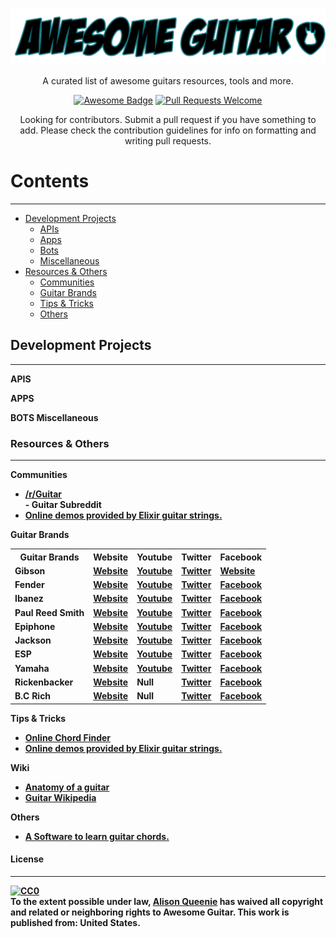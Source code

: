 <!DOCTYPE html>
<html>
  <head> </head>
  <body>
<p align="center">
  <a href="https://github.com/SutterDesigns/awesome-guitar/">
    <img alt="Awesome Guitar" src="logo.png" width="700">
  </a>
</p>

<div align="center">

<p>A curated list of awesome guitars resources, tools and more. </p>
<p align="center">
  <a href="https://github.com/sindresorhus/awesome"><img alt="Awesome Badge" src="https://awesome.re/badge-flat.svg"></a>
  <a href="https://github.com/SutterDesigns/awesome-guitar/pulls"><img alt="Pull Requests Welcome" src="https://img.shields.io/badge/PRs-welcome-brightgreen.svg?style=flat-square"></a>
</p>
Looking for contributors. Submit a pull request if you have something to add.
Please check the contribution guidelines for info on formatting and writing pull requests. </div>
 <h1>Contents</h1>
 <hr>
 <ul>
  <li><a href="#Development">Development Projects</a>
    <ul>
      <li><a href="#API">APIs</a></li>
      <li><a href="#APPS">Apps</a></li>
      <li><a href="#Bots">Bots</a></li>
      <li><a href="#Misc">Miscellaneous</a></li>
    </ul>
  <li><a href="#Resources">Resources & Others</a>
  <ul>
  <li><a href="#Communities">Communities</a></li>
      <li><a href="#Guitar">Guitar Brands</a></li>
      <li><a href="#Tips">Tips & Tricks</a></li>
      <li><a href="#Other">Others</a></li>
    </ul>
  </li>
</ul>
 
 <h2>Development Projects</h2>
 <hr>
 <p id="#Development"> </p>
 <b>APIS</B>
  <p id="#API"> </p>
 <b> APPS </b>
  <p id="#APPS"> </p>
 <b>BOTS<b>
  <b> Miscellaneous</b>
   <p id="#Misc"> </p>
  <h3>Resources & Others</h3>
   <p id="#Resources"> </p>
  <hr>
  <b> Communities </b>
   <p id="#Community"> 
    <ul>
  <li><a href="https://www.reddit.com/r/Guitar/"> /r/Guitar</a></li> - Guitar Subreddit
  <li><a href="https://www.elixirstrings.com/tipsandtricks"> Online demos provided by Elixir guitar strings.</a></li>
  </ul>
  </p>
  <b>Guitar Brands </b>
   <p id="#Guitar"> 
<table>
  <tr>
   <th>Guitar Brands</th>
    <th>Website</th>
    <th> Youtube </th>
    <th>Twitter</th>
    <th>Facebook</th>
  </tr>
  <tr>
    <td>Gibson</td>
    <td><a href="https://www.gibson.com/">Website</a></td>
    <td><a href="https://www.youtube.com/gibson">Youtube</a></td>
    <td><a href="https://twitter.com/gibsonguitar">Twitter</a></td>
     <td><a href="https://www.facebook.com/Gibson/">Website</a></td>


  </tr>
  <tr>
    <td>Fender</td>
    <td><a href="https://www.fender.com/">Website</a></td>
    <td><a href="https://www.youtube.com/fender"> Youtube</a></td>
    <td><a href="https://twitter.com/fender"> Twitter</a></td>
    <td><a href="https://www.facebook.com/Fender/"> Facebook</a></td>
  </tr>
  <tr>
    <td> Ibanez</td>
    <td><a href="https://www.ibanez.com/">Website</a></td>
    <td><a href="https://www.youtube.com/user/IbanezOfficial"> Youtube</a></td>
    <td><a href="https://twitter.com/ibanezofficial"> Twitter</a></td>
    <td><a href="https://www.facebook.com/ibanezguitars/"> Facebook</a></td>
  </tr>
  <tr>
    <td>Paul Reed Smith</td>
    <td><a href="https://prsguitars.com/">Website</a></td>
     <td><a href="https://www.youtube.com/prsguitars"> Youtube</a>
    <td><a href="https://twitter.com/prsguitars"> Twitter</a></td>
    <td><a href="https://www.facebook.com/prsguitars/"> Facebook</a></td>
  </tr>
  <tr>
    <td>Epiphone</td>
    <td><a href="https://epiphone.com/">Website</a></td>
     <td><a href="https://www.youtube.com/user/OfficialEpiphone"> Youtube</a>
    <td><a href="https://twitter.com/Epiphone"> Twitter</a></td>
    <td><a href="https://www.facebook.com/Epiphone"> Facebook</a></td>
  </tr>
  <tr>
    <td>Jackson</td>
    <td><a href="https://www.jacksonguitars.com/">Website</a></td>
    <td><a href="https://www.youtube.com/user/JacksonGuitarsUSA"> Youtube</a></td><td><a href="https://twitter.com/JacksonGuitarse"> Twitter</a></td>
    <td><a href="https://www.facebook.com/jacksonguitarsusa/"> Facebook</a></td>
  </tr>
   <tr>
    <td>ESP</td>
    <td><a href="https://www.espguitars.com/pages/entry-page"> Website</a> </td>
 <td><a href="https://www.espguitars.com/pages/entry-page"> Youtube</a> </td>
  <td><a href="https://twitter.com/espguitarsusa"> Twitter</a> </td>
   <td><a href="https://www.facebook.com/espguitars/"> Facebook</a> </td>
  </tr>
   <tr>
    <td>Yamaha</td>
    <td><a href="https://www.yamaha.com/"> Website</a></td>
    <td><a href="https://www.youtube.com/user/yamahacorporation"> Youtube</a></td>
    <td><a href="https://twitter.com/yamahaguitar_jp"> Twitter</a></td>
    <td><a href="https://www.facebook.com/YamahaMusicUSA/"> Facebook</a></td>
  </tr>
   <tr>
    <td>Rickenbacker</td>
     <td><a href="http://www.rickenbacker.com/"> Website</a></td>
    <td> Null</td>
    <td><a href="https://twitter.com/RickenbackerInt"> Twitter</a></td>
    <td><a href="https://www.facebook.com/ricguitars/"> Facebook</a></td>
  </tr>
   <tr>
    <td>B.C Rich</td>
    <td><a href="http://www.bcrich.com/"> Website</a></td>
    <td> Null</td>
    <td><a href="https://twitter.com/OfficialBCRich"> Twitter</a></td>
    <td><a href="https://www.facebook.com/BCRichGuitars"> Facebook</a></td>
  </tr>
</table>
</p>
  <b>Tips & Tricks</b>
   <p id="#Tips"> 
  <ul>
  <li><a href="https://www.uberchord.com/learn-guitar/chords/chord-finder/"> Online Chord Finder </a></li>
  <li><a href="https://www.elixirstrings.com/tipsandtricks"> Online demos provided by Elixir guitar strings.</a></li>
  </ul>
  </p>
  <b>Wiki</b>
   <p id="#Wiki">
  <ul>
  <li><a href="https://en.wikibooks.org/wiki/Guitar/Anatomy_of_a_Guitar">Anatomy of a guitar</a></li>
  <li><a href="https://en.wikipedia.org/wiki/Guitar">Guitar Wikipedia</a></li>
  </ul> </p>
  <b>Others</b>
   <p id="#Other"> 
  <ul>
    <li><a href="http://www.guitaralchemist.com/">  A Software to learn guitar chords.</a></li> </p>
 </ul>
  
<h4>License</h4>
<hr>

<p xmlns:dct="http://purl.org/dc/terms/" xmlns:vcard="http://www.w3.org/2001/vcard-rdf/3.0#">
  <a rel="license"
     href="http://creativecommons.org/publicdomain/zero/1.0/">
    <img src="http://i.creativecommons.org/p/zero/1.0/88x31.png" style="border-style: none;" alt="CC0" />
  </a>
  <br />
  To the extent possible under law,
  <a rel="dct:publisher"
     href="https://github.com/SutterDesigns"> 
    <span property="dct:title">Alison Queenie</span></a>
  has waived all copyright and related or neighboring rights to
  <span property="dct:title">Awesome Guitar</span>.
This work is published from:
<span property="vcard:Country" datatype="dct:ISO3166"
      content="US" about="https://github.com/SutterDesigns">
  United States</span>.
</p></body></html>
